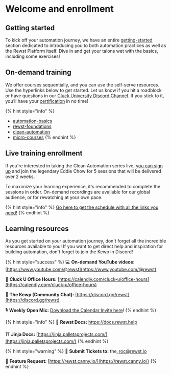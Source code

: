 # Welcome and enrollment

## Getting started

To kick off your automation journey, we have an entire [getting-started](getting-started/ "mention") section dedicated to introducing you to both automation practices as well as the Rewst Platform itself. Dive in and get your talons wet with the basics, including some exercises!

## On-demand training

We offer courses sequentially, and you can use the self-serve resources. Use the hyperlinks below to get started. Let us know if you hit a roadblock or have questions in our [Cluck University Discord Channel](https://discord.gg/WKwsZngc). If you stick to it, you’ll have your [certification](rewst-foundations/foundations-certification.md) in no time!&#x20;

{% hint style="info" %}
* [automation-basics](automation-basics/ "mention")
* [rewst-foundations](rewst-foundations/ "mention")
* [clean-automation](clean-automation/ "mention")
* [micro-courses](micro-courses/ "mention")
{% endhint %}

## Live training enrollment

If you're interested in taking the Clean Automation series live, [you can sign up](https://calendly.com/cluck-u) and join the legendary Eddie Chow for 5 sessions that will be delivered over 2 weeks.&#x20;

To maximize your learning experience, it's recommended to complete the sessions in order. On-demand recordings are available for our global audience, or for rewatching at your own pace.

{% hint style="info" %}
[Go here to get the schedule with all the links you need!](https://calendly.com/cluck-u)
{% endhint %}

## Learning resources

As you get started on your automation journey, don't forget all the incredible resources available to you! If you want to get direct help and inspiration for building automation, don't forget to join the Kewp in Discord!&#x20;

{% hint style="success" %}
&#x20;💻 **On-demand YouTube videos:** [https://www.youtube.com/@rewst](https://www.youtube.com/@rewst)

🙋 **Cluck U Office Hours:** [https://calendly.com/cluck-u/office-hours](https://calendly.com/cluck-u/office-hours)

💬 **The Kewp (Community Chat):** [https://discord.gg/rewst](https://discord.gg/rewst)

🎙️ **Weekly Open Mic:** [Download the Calendar Invite here](https://engine.rewst.io/webhooks/custom/trigger/02eb02e2-1177-43d9-9e13-8547414979fc/c47fdd7f-4075-47a8-ba92-94e790e67c06?request_type=open_mic_link&)!
{% endhint %}

{% hint style="info" %}
🥚 **Rewst Docs:** [https://docs.rewst.help ](https://docs.rewst.help)

⛩️ **Jinja Docs:** [https://jinja.palletsprojects.com/](https://jinja.palletsprojects.com/)
{% endhint %}

{% hint style="warning" %}
🎫 **Submit Tickets to:** the\_roc@rewst.io

📝 **Feature Request:** [https://rewst.canny.io/](https://rewst.canny.io/)
{% endhint %}
